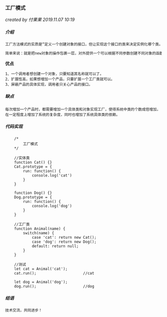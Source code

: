 ### 工厂模式

*created by 付果果  2019.11.07 10:19*

##### 介绍

```javascript
工厂方法模式的实质是“定义一个创建对象的接口，但让实现这个接口的类来决定实例化哪个类。工厂方法让类的实例化推迟到子类中进行。

简单来说：就是把new对象的操作包裹一层，对外提供一个可以根据不同参数创建不同对象的函数。
```

**优点** 

```
1、一个调用者想创建一个对象，只要知道其名称就可以了。 
2、扩展性高，如果想增加一个产品，只要扩展一个工厂类就可以。 
3、屏蔽产品的具体实现，调用者只关心产品的接口。
```

##### 缺点

```
每次增加一个产品时，都需要增加一个具体类和对象实现工厂，使得系统中类的个数成倍增加，在一定程度上增加了系统的复杂度，同时也增加了系统具体类的依赖。
```

##### 代码实现

```
    /*
        工厂模式
    */

    //实体类
    function Cat() {}
    Cat.prototype = {
        run: function() {
            console.log('cat')
        }
    }
    
    function Dog() {}
    Dog.prototype = {
        run: function() {
            console.log('dog')
        }
    }

    //工厂类
    function Animal(name) {
        switch(name) {
            case 'cat': return new Cat();
            case 'dog': return new Dog();
            default: return null;
        }
    }

    //测试
    let cat = Animal('cat');
    cat.run();                     //cat

    let dog = Animal('dog');
    dog.run();                     //dog
```

##### 结语

```javascript
技术交流，共同进步！
```

